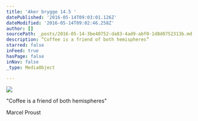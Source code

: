 ```yaml
---
title: 'Aker brygge 14.5 '
datePublished: '2016-05-14T09:03:01.126Z'
dateModified: '2016-05-14T09:02:46.258Z'
author: []
sourcePath: _posts/2016-05-14-3be40752-da83-4ad9-abf0-1d8d0752313b.md
description: “Coffee is a friend of both hemispheres”
starred: false
inFeed: true
hasPage: false
inNav: false
_type: MediaObject

---
```

![](https://the-grid-user-content.s3-us-west-2.amazonaws.com/7d535d07-4eb3-4d22-b997-6795ec7d8723.jpg)

"Coffee is a friend of both hemispheres"

Marcel Proust